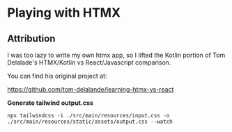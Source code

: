 # Playing with HTMX

## Attribution
I was too lazy to write my own htmx app, so I lifted the Kotlin portion of Tom Delalade's HTMX/Kotlin vs React/Javascript comparison.

You can find his original project at:

https://github.com/tom-delalande/learning-htmx-vs-react

**Generate tailwind output.css**

`npx tailwindcss -i ./src/main/resources/input.css -o ./src/main/resources/static/assets/output.css --watch`

